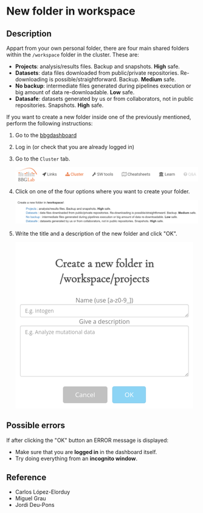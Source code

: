 # New folder in workspace

## Description

Appart from your own personal folder, there are four main shared folders within the `/workspace` folder in the cluster. These are:

- **Projects**: analysis/results files. Backup and snapshots. **High** safe.
- **Datasets**: data files downloaded from public/private repositories. Re-downloading is possible/straightforward. Backup. **Medium** safe.
- **No backup**: intermediate files generated during pipelines execution or big amount of data re-downloadable. **Low** safe.
- **Datasafe**: datasets generated by us or from collaborators, not in public repositories. Snapshots. **High** safe.

If you want to create a new folder inside one of the previously mentioned, perform the following instructions:

1. Go to the [bbgdashboard](https://bbgcloud.irbbarcelona.org/dashboard/home)
2. Log in (or check that you are already logged in)
3. Go to the `Cluster` tab.

    ![cluster tab](../assets/images/cluster_logo.png)

4. Click on one of the four options where you want to create your folder.

    ![four folders](../assets/images/four_folders_workspace.png)

5. Write the title and a description of the new folder and click "OK".

    ![four folders](../assets/images/title_description_folder.png)

## Possible errors

If after clicking the "OK" button an ERROR message is displayed:

- Make sure that you are **logged in** in the dashboard itself.
- Try doing everything from an **incognito window**.

## Reference

- Carlos López-Elorduy
- Miguel Grau
- Jordi Deu-Pons
